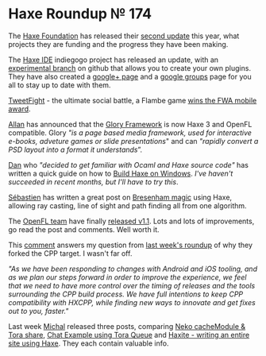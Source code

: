 [_template]: ../templates/roundup.html
# Haxe Roundup № 174

The [Haxe Foundation][link 1] has released their [second update][link 2] this year, what projects they are funding and the progress they have been making.

The [Haxe IDE][link 3] indiegogo project has released an update, with an [experimental branch][link 4] on github that allows you to create your own plugins. They have also created a [google+ page][link 5] and a [google groups][link 6] page for you all to stay up to date with them.

[TweetFight][link 7] - the ultimate social battle, a Flambe game [wins the FWA mobile award][link 8].

[Allan][link 9] has announced that the [Glory Framework][link 10] is now Haxe 3 and OpenFL compatible. Glory *"is a page based media framework, used for interactive e-books, adveture games or slide presentations*" and can *"rapidly convert a PSD layout into a format it understands*”.

[Dan][link 11] who *"decided to get familiar with Ocaml and Haxe source code"* has written a quick guide on how to [Build Haxe on Windows][link 12]. *I've haven't succeeded in recent months, but I'll have to try this*.

[Sébastien][link 13] has written a great post on [Bresenham magic][link 14] using Haxe, allowing ray casting, line of sight and path finding all from one algorithm.

The [OpenFL team][link 15] have finally [released v1.1][link 16]. Lots and lots of improvements, go read the post and comments. Well worth it.

This [comment][link 17] answers my question from [last week's roundup][link 18] of why they forked the CPP target. I wasn't far off.

*"As we have been responding to changes with Android and iOS tooling, and as we plan our steps forward in order to improve the experience, we feel that we need to have more control over the timing of releases and the tools surrounding the CPP build process. We have full intentions to keep CPP compatibility with HXCPP, while finding new ways to innovate and get fixes out to you, faster."*

Last week [Michal][link 19] released three posts, comparing [Neko cacheModule &amp; Tora share][link 20], [Chat Example using Tora Queue][link 21] and [Haxite - writing an entire site using Haxe][link 22]. They each contain valuable info.

[link 1]: https://twitter.com/haxe_org "Haxe Foundation"
[link 2]: http://haxe-foundation.org/news#nov-5-2013-first-year-update "second update"
[link 3]: http://www.indiegogo.com/projects/cactus-ide "Haxe IDE"
[link 4]: https://github.com/misterpah/hide/tree/experiment-2 "experimental branch"
[link 5]: https://plus.google.com/113245482496557815887/posts "google+ page"
[link 6]: https://groups.google.com/forum/#!forum/haxeide "google groups"
[link 7]: http://www.tweetfighter.nl/ "TweetFight"
[link 8]: http://www.thefwa.com/mobile/hi-tweet-fighter "wins the FWA mobile award"
[link 9]: https://twitter.com/confidant_ca "Allan"
[link 10]: https://github.com/ConfidantCommunications/Glory-Framework "Glory Framework"
[link 11]: https://twitter.com/nadako "Dan"
[link 12]: http://nadako.tumblr.com/post/65800973304/building-haxe-on-windows "Build Haxe on Windows"
[link 13]: https://twitter.com/deepnightfr "Sébastien"
[link 14]: http://deepnight.net/bresenham-magic-raycasting-line-of-sight-pathfinding/ "Bresenham magic"
[link 15]: https://twitter.com/Open_FL "OpenFL team"
[link 16]: http://www.openfl.org/company/blog/2013/10/31/its-here-openfl-1-1-is-available/ "released v1.1"
[link 17]: http://www.openfl.org/company/blog/2013/10/31/its-here-openfl-1-1-is-available/#comment-1105906813 "comment"
[link 18]: http://blog.skialbainn.com/post/65602690415/haxe-roundup-173 "last week&#8217;s roundup"
[link 19]: https://twitter.com/mromecki "Michal"
[link 20]: http://mromecki.fr/blog/post/neko-cache-module-tora-share "Neko cacheModule &amp; Tora share"
[link 21]: http://mromecki.fr/blog/post/chat-example-tora-queue-comet-style-protocol "Chat Example using Tora Queue"
[link 22]: http://mromecki.fr/blog/post/haxite-writing-entire-website-using-haxe "Haxite - writing an entire site using Haxe"

